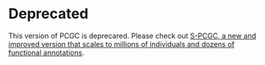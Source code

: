 # Deprecated
This version of PCGC is deprecared. Please check out [S-PCGC, a new and improved version that scales to millions of individuals and dozens of functional annotations](https://github.com/omerwe/S-PCGC).

